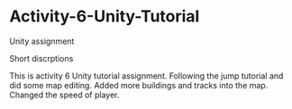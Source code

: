 # Activity-6-Unity-Tutorial
Unity assignment

Short discrptions 

This is activity 6 Unity tutorial assignment. 
Following the jump tutorial and did some map editing.
Added more buildings and tracks into the map. 
Changed the speed of player.
